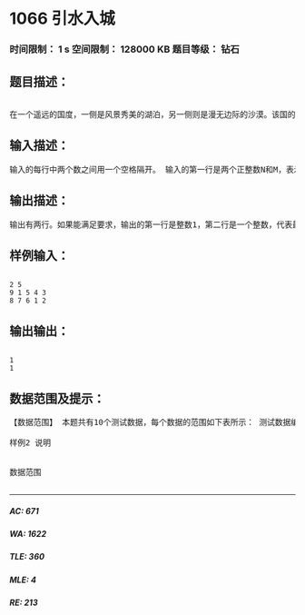 # 1066 引水入城   
### 时间限制： 1 s     空间限制： 128000 KB     题目等级： 钻石  
## 题目描述：  

<pre>
 
在一个遥远的国度，一侧是风景秀美的湖泊，另一侧则是漫无边际的沙漠。该国的行政 区划十分特殊，刚好构成一个N行M列的矩形，如上图所示，其中每个格子都代表一座城 市，每座城市都有一个海拔高度。 为了使居民们都尽可能饮用到清澈的湖水，现在要在某些城市建造水利设施。水利设施 有两种，分别为蓄水厂和输水站。蓄水厂的功能是利用水泵将湖泊中的水抽取到所在城市的 蓄水池中。因此，只有与湖泊毗邻的第1行的城市可以建造蓄水厂。而输水站的功能则是通 过输水管线利用高度落差，将湖水从高处向低处输送。故一座城市能建造输水站的前提，是 存在比它海拔更高且拥有公共边的相邻城市，已经建有水利设施。 由于第N行的城市靠近沙漠，是该国的干旱区，所以要求其中的每座城市都建有水利 设施。那么，这个要求能否满足呢？如果能，请计算最少建造几个蓄水厂；如果不能，求干 旱区中不可能建有水利设施的城市数目。
</pre>
  
  
## 输入描述：  

<pre>
输入的每行中两个数之间用一个空格隔开。 输入的第一行是两个正整数N和M，表示矩形的规模。 接下来N行，每行M个正整数，依次代表每座城市的海拔高度。
</pre>
  
  
## 输出描述：  

<pre>
输出有两行。如果能满足要求，输出的第一行是整数1，第二行是一个整数，代表最少 建造几个蓄水厂；如果不能满足要求，输出的第一行是整数0，第二行是一个整数，代表有 几座干旱区中的城市不可能建有水利设施。
</pre>
  
  
## 样例输入：  

<pre><code>
2 5 
9 1 5 4 3 
8 7 6 1 2
</code></pre>
  
  
## 输出输出：  

<pre><code>
1
1
</code></pre>
  
  
## 数据范围及提示：  

<pre>
【数据范围】 本题共有10个测试数据，每个数据的范围如下表所示： 测试数据编号 能否满足要求 N M 1 不能 ≤ 10 ≤ 10 2 不能 ≤ 100 ≤ 100 3 不能 ≤ 500 ≤ 500 4 能 = 1 ≤ 10 5 能 ≤ 10 ≤ 10 6 能 ≤ 100 ≤ 20 7 能 ≤ 100 ≤ 50 8 能 ≤ 100 ≤ 100 9 能 ≤ 200 ≤ 200 10 能 ≤ 500 ≤ 500 对于所有的10个数据，每座城市的海拔高度都不超过10^6
 
样例2 说明

 
数据范围

</pre>
  
  
***  

##### AC: 671  
##### WA: 1622  
##### TLE: 360  
##### MLE: 4  
##### RE: 213  
